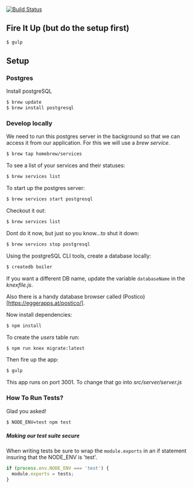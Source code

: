 [![Build Status](https://travis-ci.com/space-goat/super-nova-server.svg?token=jBrdGhzXZExHMdqKab4U&branch=dev)](https://travis-ci.com/space-goat/super-nova-server)
## Fire It Up (but do the setup first)

```sh
$ gulp
```

## Setup


### Postgres

Install postgreSQL

```sh
$ brew update
$ brew install postgresql
```

### Develop locally

We need to run this postgres server in the background so that we can access it from our application. For this we will use a *brew service*.

```sh
$ brew tap homebrew/services
```

To see a list of your services and their statuses:

```sh
$ brew services list
```

To start up the postgres server:

```sh
$ brew services start postgresql
```

Checkout it out:

```sh
$ brew services list
```

Dont do it now, but just so you know...to shut it down:

```sh
$ brew services stop postgresql
```

Using the postgreSQL CLI tools, create a database locally:

```sh
$ createdb boiler
```

If you want a different DB name, update the variable `databaseName` in the *knexfile.js*.

Also there is a handy database browser called (Postico)[https://eggerapps.at/postico/].

Now install dependencies:

```sh
$ npm install
```

To create the *users* table run:

```sh
$ npm run knex migrate:latest
```

Then fire up the app:

```sh
$ gulp
```

This app runs on port 3001. To change that go into _src/server/server.js_

### How To Run Tests?

Glad you asked!

```sh
$ NODE_ENV=test npm test
```
##### Making our test suite secure

When writing tests be sure to wrap the `module.exports` in an if statement insuring that the NODE_ENV is 'test'.

```javascript
if (process.env.NODE_ENV === 'test') {
  module.exports = tests;
}
```

